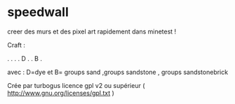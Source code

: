 speedwall
=========

creer des murs et des pixel art rapidement dans minetest !

Craft :

.  .  .
.  D  .
.  B  .

avec : D=dye et B= groups sand ,groups sandstone , groups sandstonebrick

Crée par turbogus
licence gpl v2 ou supérieur ( http://www.gnu.org/licenses/gpl.txt )

